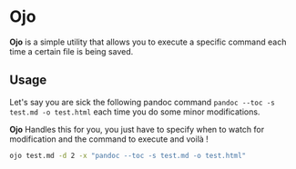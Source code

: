 # Ojo

**Ojo** is a simple utility that allows you to execute a specific command each time a certain file is being saved.

## Usage
Let's say you are sick the following pandoc command `pandoc --toc -s test.md -o test.html` each time you do some minor modifications.

**Ojo** Handles this for you, you just have to specify when to watch for modification and the command to execute and voilà !

```bash
ojo test.md -d 2 -x "pandoc --toc -s test.md -o test.html"
```